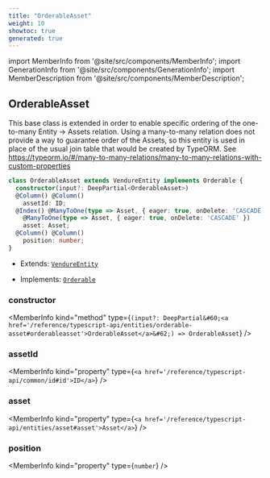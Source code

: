 ```yaml
---
title: "OrderableAsset"
weight: 10
showtoc: true
generated: true
---
```

<!-- This file was generated from the Vendure source. Do not modify. Instead, re-run the "docs:build" script -->
import MemberInfo from '@site/src/components/MemberInfo';
import GenerationInfo from '@site/src/components/GenerationInfo';
import MemberDescription from '@site/src/components/MemberDescription';


## OrderableAsset

<GenerationInfo sourceFile="packages/core/src/entity/asset/orderable-asset.entity.ts" sourceLine="18" packageName="@vendure/core" />

This base class is extended in order to enable specific ordering of the one-to-many
Entity -> Assets relation. Using a many-to-many relation does not provide a way
to guarantee order of the Assets, so this entity is used in place of the
usual join table that would be created by TypeORM.
See https://typeorm.io/#/many-to-many-relations/many-to-many-relations-with-custom-properties

```ts title="Signature"
class OrderableAsset extends VendureEntity implements Orderable {
  constructor(input?: DeepPartial<OrderableAsset>)
  @Column() @Column()
    assetId: ID;
  @Index() @ManyToOne(type => Asset, { eager: true, onDelete: 'CASCADE' }) @Index()
    @ManyToOne(type => Asset, { eager: true, onDelete: 'CASCADE' })
    asset: Asset;
  @Column() @Column()
    position: number;
}
```
* Extends: <code><a href='/reference/typescript-api/entities/vendure-entity#vendureentity'>VendureEntity</a></code>


* Implements: <code><a href='/reference/typescript-api/entities/interfaces#orderable'>Orderable</a></code>



<div className="members-wrapper">

### constructor

<MemberInfo kind="method" type={`(input?: DeepPartial&#60;<a href='/reference/typescript-api/entities/orderable-asset#orderableasset'>OrderableAsset</a>&#62;) => OrderableAsset`}   />


### assetId

<MemberInfo kind="property" type={`<a href='/reference/typescript-api/common/id#id'>ID</a>`}   />


### asset

<MemberInfo kind="property" type={`<a href='/reference/typescript-api/entities/asset#asset'>Asset</a>`}   />


### position

<MemberInfo kind="property" type={`number`}   />




</div>

